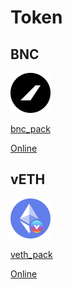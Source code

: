 # Token

## BNC

![](../.gitbook/assets/image%20%284%29.png)

[bnc\_pack](https://raw.githubusercontent.com/bifrost-finance/design-assets/master/token_logo/bnc/BNC_Pack.zip)

[Online](https://github.com/bifrost-finance/design-assets/tree/master/token_logo/bnc)

## vETH

![](../.gitbook/assets/image%20%286%29%20%281%29%20%282%29%20%282%29%20%285%29%20%282%29%20%284%29.png)

[veth\_pack](https://raw.githubusercontent.com/bifrost-finance/design-assets/master/token_logo/veth/vETH_Pack.zip)

[Online](https://github.com/bifrost-finance/design-assets/tree/master/token_logo/veth)

